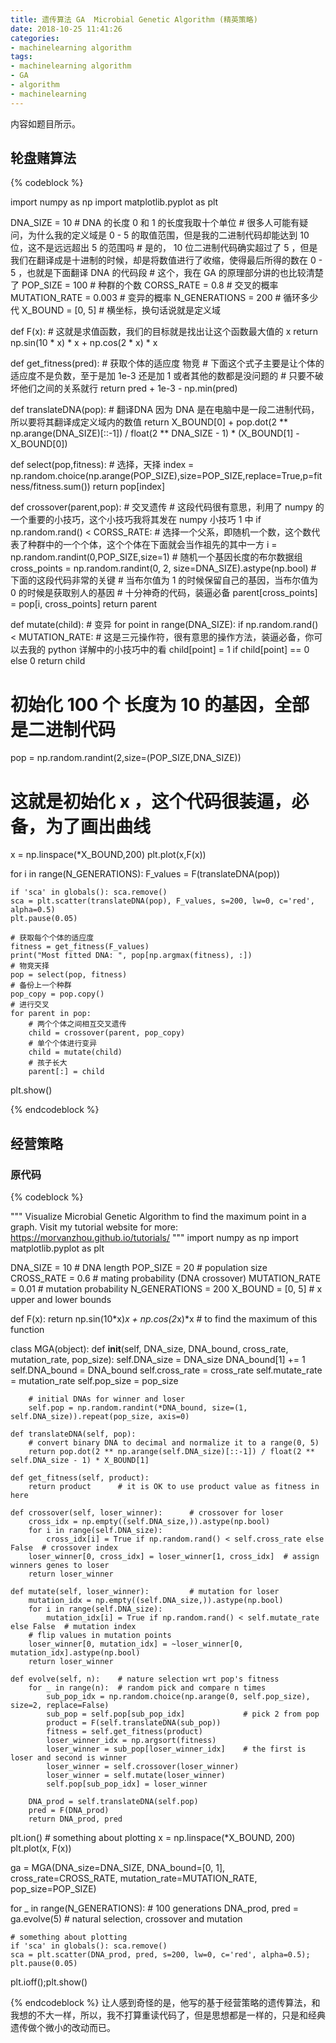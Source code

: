 ```yaml
---
title: 遗传算法 GA  Microbial Genetic Algorithm (精英策略)
date: 2018-10-25 11:41:26
categories:
- machinelearning algorithm
tags:
- machinelearning algorithm
- GA
- algorithm
- machinelearning
---
```

内容如题目所示。
<!-- more -->
## 轮盘赌算法
{% codeblock %}

import numpy as np
import matplotlib.pyplot as plt

DNA_SIZE = 10           # DNA 的长度 0 和 1 的长度我取十个单位
						# 很多人可能有疑问，为什么我的定义域是 0 - 5 的取值范围，但是我的二进制代码却能达到 10 位，这不是远远超出 5 的范围吗
						# 是的， 10 位二进制代码确实超过了 5 ，但是我们在翻译成是十进制的时候，却是将数值进行了收缩，使得最后所得的数在 0 - 5 ，也就是下面翻译 DNA 的代码段
						# 这个，我在 GA 的原理部分讲的也比较清楚了
POP_SIZE = 100          #    种群的个数
CORSS_RATE = 0.8        # 交叉的概率
MUTATION_RATE = 0.003   # 变异的概率
N_GENERATIONS = 200     # 循环多少代
X_BOUND = [0, 5]        # 横坐标，换句话说就是定义域

def F(x): # 这就是求值函数，我们的目标就是找出让这个函数最大值的 x
    return np.sin(10 * x) * x + np.cos(2 * x) * x
	
def get_fitness(pred): # 获取个体的适应度 物竞
    # 下面这个式子主要是让个体的适应度不是负数，至于是加 1e-3 还是加 1 或者其他的数都是没问题的
    # 只要不破坏他们之间的关系就行
    return pred + 1e-3 - np.min(pred)

def translateDNA(pop): # 翻译DNA 因为 DNA 是在电脑中是一段二进制代码，所以要将其翻译成定义域内的数值
    return X_BOUND[0] + pop.dot(2 ** np.arange(DNA_SIZE)[::-1]) / float(2 ** DNA_SIZE - 1) * (X_BOUND[1] - X_BOUND[0])

def select(pop,fitness): # 选择，天择
    index = np.random.choice(np.arange(POP_SIZE),size=POP_SIZE,replace=True,p=fitness/fitness.sum())
    return pop[index]

def crossover(parent,pop): # 交叉遗传
    # 这段代码很有意思，利用了 numpy 的一个重要的小技巧，这个小技巧我将其发在 numpy 小技巧 1 中
    if np.random.rand() < CORSS_RATE:
        # 选择一个父系，即随机一个数，这个数代表了种群中的一个个体，这个个体在下面就会当作祖先的其中一方
        i = np.random.randint(0,POP_SIZE,size=1)
        # 随机一个基因长度的布尔数据组
        cross_points = np.random.randint(0, 2, size=DNA_SIZE).astype(np.bool)
        # 下面的这段代码非常的关键
        # 当布尔值为 1 的时候保留自己的基因，当布尔值为 0 的时候是获取别人的基因
        # 十分神奇的代码，装逼必备
        parent[cross_points] = pop[i, cross_points]
    return parent


def mutate(child):  # 变异
    for point in range(DNA_SIZE):
        if np.random.rand() < MUTATION_RATE:
            #   这是三元操作符，很有意思的操作方法，装逼必备，你可以去我的 python 详解中的小技巧中的看
            child[point] = 1 if child[point] == 0 else 0
    return child

# 初始化 100 个 长度为 10 的基因，全部是二进制代码
pop = np.random.randint(2,size=(POP_SIZE,DNA_SIZE))

# 这就是初始化 x ，这个代码很装逼，必备，为了画出曲线
x = np.linspace(*X_BOUND,200)
plt.plot(x,F(x))

for i in range(N_GENERATIONS):
    F_values = F(translateDNA(pop))

    if 'sca' in globals(): sca.remove()
    sca = plt.scatter(translateDNA(pop), F_values, s=200, lw=0, c='red', alpha=0.5)
    plt.pause(0.05)

    # 获取每个个体的适应度
    fitness = get_fitness(F_values)
    print("Most fitted DNA: ", pop[np.argmax(fitness), :])
    # 物竞天择
    pop = select(pop, fitness)
    # 备份上一个种群
    pop_copy = pop.copy()
    # 进行交叉
    for parent in pop:
        # 两个个体之间相互交叉遗传
        child = crossover(parent, pop_copy)
        # 单个个体进行变异
        child = mutate(child)
        # 孩子长大
        parent[:] = child

plt.show()

{% endcodeblock %}
## 经营策略
### 原代码
{% codeblock %}

"""
Visualize Microbial Genetic Algorithm to find the maximum point in a graph.
Visit my tutorial website for more: https://morvanzhou.github.io/tutorials/
"""
import numpy as np
import matplotlib.pyplot as plt

DNA_SIZE = 10            # DNA length
POP_SIZE = 20            # population size
CROSS_RATE = 0.6         # mating probability (DNA crossover)
MUTATION_RATE = 0.01     # mutation probability
N_GENERATIONS = 200
X_BOUND = [0, 5]         # x upper and lower bounds


def F(x): return np.sin(10*x)*x + np.cos(2*x)*x     # to find the maximum of this function


class MGA(object):
    def __init__(self, DNA_size, DNA_bound, cross_rate, mutation_rate, pop_size):
        self.DNA_size = DNA_size
        DNA_bound[1] += 1
        self.DNA_bound = DNA_bound
        self.cross_rate = cross_rate
        self.mutate_rate = mutation_rate
        self.pop_size = pop_size

        # initial DNAs for winner and loser
        self.pop = np.random.randint(*DNA_bound, size=(1, self.DNA_size)).repeat(pop_size, axis=0)

    def translateDNA(self, pop):
        # convert binary DNA to decimal and normalize it to a range(0, 5)
        return pop.dot(2 ** np.arange(self.DNA_size)[::-1]) / float(2 ** self.DNA_size - 1) * X_BOUND[1]

    def get_fitness(self, product):
        return product      # it is OK to use product value as fitness in here

    def crossover(self, loser_winner):      # crossover for loser
        cross_idx = np.empty((self.DNA_size,)).astype(np.bool)
        for i in range(self.DNA_size):
            cross_idx[i] = True if np.random.rand() < self.cross_rate else False  # crossover index
        loser_winner[0, cross_idx] = loser_winner[1, cross_idx]  # assign winners genes to loser
        return loser_winner

    def mutate(self, loser_winner):         # mutation for loser
        mutation_idx = np.empty((self.DNA_size,)).astype(np.bool)
        for i in range(self.DNA_size):
            mutation_idx[i] = True if np.random.rand() < self.mutate_rate else False  # mutation index
        # flip values in mutation points
        loser_winner[0, mutation_idx] = ~loser_winner[0, mutation_idx].astype(np.bool)
        return loser_winner

    def evolve(self, n):    # nature selection wrt pop's fitness
        for _ in range(n):  # random pick and compare n times
            sub_pop_idx = np.random.choice(np.arange(0, self.pop_size), size=2, replace=False)
            sub_pop = self.pop[sub_pop_idx]             # pick 2 from pop
            product = F(self.translateDNA(sub_pop))
            fitness = self.get_fitness(product)
            loser_winner_idx = np.argsort(fitness)
            loser_winner = sub_pop[loser_winner_idx]    # the first is loser and second is winner
            loser_winner = self.crossover(loser_winner)
            loser_winner = self.mutate(loser_winner)
            self.pop[sub_pop_idx] = loser_winner

        DNA_prod = self.translateDNA(self.pop)
        pred = F(DNA_prod)
        return DNA_prod, pred


plt.ion()       # something about plotting
x = np.linspace(*X_BOUND, 200)
plt.plot(x, F(x))

ga = MGA(DNA_size=DNA_SIZE, DNA_bound=[0, 1], cross_rate=CROSS_RATE, mutation_rate=MUTATION_RATE, pop_size=POP_SIZE)

for _ in range(N_GENERATIONS):                    # 100 generations
    DNA_prod, pred = ga.evolve(5)          # natural selection, crossover and mutation

    # something about plotting
    if 'sca' in globals(): sca.remove()
    sca = plt.scatter(DNA_prod, pred, s=200, lw=0, c='red', alpha=0.5); plt.pause(0.05)

plt.ioff();plt.show()

{% endcodeblock %}
让人感到奇怪的是，他写的基于经营策略的遗传算法，和我想的不大一样，所以，我不打算重读代码了，但是思想都是一样的，只是和经典遗传做个微小的改动而已。
